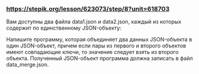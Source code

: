 ### https://stepik.org/lesson/623073/step/8?unit=618703

Вам доступны два файла data1.json и data2.json, каждый из которых содержит по единственному JSON-объекту:

Напишите программу, которая объединяет два данных JSON-объекта в один JSON-объект, причем если пары из первого и второго объектов имеют совпадающие ключи, то значение следует взять из второго объекта. Полученный JSON-объект программа должна записать в файл data_merge.json.
